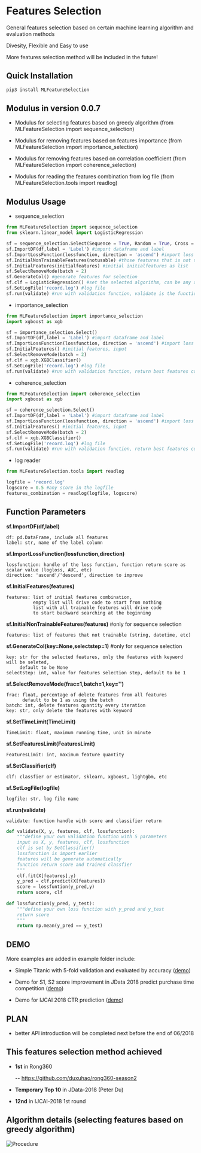 # Features Selection

General features selection based on certain machine learning algorithm and evaluation methods

Divesity, Flexible and Easy to use

More features selection method will be included in the future!

## Quick Installation

```python
pip3 install MLFeatureSelection
```

## Modulus in version 0.0.7

- Modulus for selecting features based on greedy algorithm (from MLFeatureSelection import sequence_selection)

- Modulus for removing features based on features importance (from MLFeatureSelection import importance_selection)

- Modulus for removing features based on correlation coefficient (from MLFeatureSelection import coherence_selection)

- Modulus for reading the features combination from log file (from MLFeatureSelection.tools import readlog)

## Modulus Usage

- sequence_selection

```python
from MLFeatureSelection import sequence_selection
from sklearn.linear_model import LogisticRegression

sf = sequence_selection.Select(Sequence = True, Random = True, Cross = True) 
sf.ImportDF(df,label = 'Label') #import dataframe and label
sf.ImportLossFunction(lossfunction, direction = 'ascend') #import loss function handle and optimize direction, 'ascend' for AUC, ACC, 'descend' for logloss etc.
sf.InitialNonTrainableFeatures(notusable) #those features that is not trainable in the dataframe, user_id, string, etc
sf.InitialFeatures(initialfeatures) #initial initialfeatures as list
sf.SelectRemoveMode(batch = 2)
sf.GenerateCol() #generate features for selection
sf.clf = LogisticRegression() #set the selected algorithm, can be any algorithm
sf.SetLogFile('record.log') #log file
sf.run(validate) #run with validation function, validate is the function handle of the validation function, return best features combination
```

- importance_selection

```python
from MLFeatureSelection import importance_selection
import xgboost as xgb

sf = importance_selection.Select() 
sf.ImportDF(df,label = 'Label') #import dataframe and label
sf.ImportLossFunction(lossfunction, direction = 'ascend') #import loss function and optimize direction
sf.InitialFeatures() #initial features, input
sf.SelectRemoveMode(batch = 2)
sf.clf = xgb.XGBClassifier() 
sf.SetLogFile('record.log') #log file
sf.run(validate) #run with validation function, return best features combination
```

- coherence_selection

```python
from MLFeatureSelection import coherence_selection
import xgboost as xgb

sf = coherence_selection.Select() 
sf.ImportDF(df,label = 'Label') #import dataframe and label
sf.ImportLossFunction(lossfunction, direction = 'ascend') #import loss function and optimize direction
sf.InitialFeatures() #initial features, input
sf.SelectRemoveMode(batch = 2)
sf.clf = xgb.XGBClassifier() 
sf.SetLogFile('record.log') #log file
sf.run(validate) #run with validation function, return best features combination
```

- log reader

```python
from MLFeatureSelection.tools import readlog

logfile = 'record.log'
logscore = 0.5 #any score in the logfile
features_combination = readlog(logfile, logscore)
```

## Function Parameters

**sf.ImportDF(df,label)**
    
    df: pd.DataFrame, include all features    
    label: str, name of the label column
    
**sf.ImportLossFunction(lossfunction,direction)**

    lossfunction: handle of the loss function, function return score as scalar value (logloss, AUC, etc)    
    direction: 'ascend'/'descend', direction to improve
    
**sf.InitialFeatures(features)**

    features: list of initial features combination,     
              empty list will drive code to start from nothing    
              list with all trainable features will drive code               
              to start backward searching at the beginning
              
**sf.InitialNonTrainableFeatures(features)** #only for sequence selection

    features: list of features that not trainable (string, datetime, etc)

**sf.GenerateCol(key=None,selectstep=1)** #only for sequence selection

    key: str for the selected features, only the features with keyword will be seleted,         
         default to be None         
    selectstep: int, value for features selection step, default to be 1
    
**sf.SelectRemoveMode(frac=1,batch=1,key='')**

    frac: float, percentage of delete features from all features    
          default to be 1 as using the batch          
    batch: int, delete features quantity every iteration    
    key: str, only delete the features with keyword
    
**sf.SetTimeLimit(TimeLimit)**

    TimeLimit: float, maximum running time, unit in minute
    

**sf.SetFeaturesLimit(FeaturesLimit)**

    FeaturesLimit: int, maximum feature quantity
    
**sf.SetClassifier(clf)**

    clf: classfier or estimator, sklearn, xgboost, lightgbm, etc

**sf.SetLogFile(logfile)**

    logfile: str, log file name
    
**sf.run(validate)**

    validate: function handle with score and classifier return
    
```python
def validate(X, y, features, clf, lossfunction):
    """define your own validation function with 5 parameters
    input as X, y, features, clf, lossfunction
    clf is set by SetClassifier()
    lossfunction is import earlier
    features will be generate automatically
    function return score and trained classfier
    """
    clf.fit(X[features],y)
    y_pred = clf.predict(X[features])
    score = lossfuntion(y_pred,y)
    return score, clf
    
def lossfunction(y_pred, y_test):
    """define your own loss function with y_pred and y_test
    return score
    """
    return np.mean(y_pred == y_test)

```

## DEMO

More examples are added in example folder include:

- Simple Titanic with 5-fold validation and evaluated by accuracy ([demo](https://github.com/duxuhao/Feature-Selection/tree/master/example/titanic))

- Demo for S1, S2 score improvement in JData 2018 predict purchase time competition ([demo](https://github.com/duxuhao/Feature-Selection/tree/master/example/JData2018))

- Demo for IJCAI 2018 CTR prediction ([demo](https://github.com/duxuhao/Feature-Selection/tree/master/example/IJCAI-2018))

## PLAN

- better API introduction will be completed next before the end of 06/2018


## This features selection method achieved

- **1st** in Rong360

   -- https://github.com/duxuhao/rong360-season2
   
- **Temporary Top 10** in JData-2018 (Peter Du)

- **12nd** in IJCAI-2018 1st round

## Algorithm details (selecting features based on greedy algorithm)

![Procedure](https://github.com/duxuhao/Feature-Selection/blob/master/Procedure0.png)
